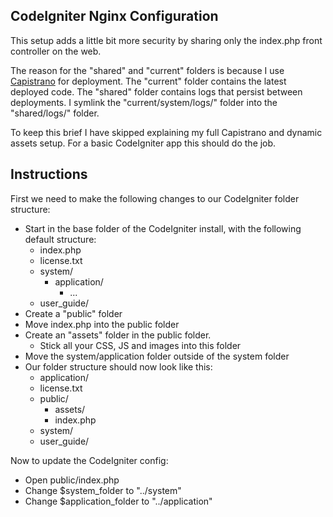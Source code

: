 CodeIgniter Nginx Configuration
--------------------------------
This setup adds a little bit more security by sharing only the index.php front controller on the web.

The reason for the "shared" and "current" folders is because I use [Capistrano](www.capify.org) for deployment.
The "current" folder contains the latest deployed code.
The "shared" folder contains logs that persist between deployments.
I symlink the "current/system/logs/" folder into the "shared/logs/" folder.

To keep this brief I have skipped explaining my full Capistrano and dynamic assets setup.
For a basic CodeIgniter app this should do the job.

Instructions
-------------
First we need to make the following changes to our CodeIgniter folder structure:
 * Start in the base folder of the CodeIgniter install, with the following default structure:
     * index.php
     * license.txt
     * system/
          * application/
               * ...
     * user\_guide/
 * Create a "public" folder
 * Move index.php into the public folder
 * Create an "assets" folder in the public folder.
     * Stick all your CSS, JS and images into this folder
 * Move the system/application folder outside of the system folder
 * Our folder structure should now look like this:
     * application/
     * license.txt
     * public/
          * assets/
          * index.php
     * system/
     * user\_guide/

Now to update the CodeIgniter config:
 * Open public/index.php
 * Change $system\_folder to "../system"
 * Change $application\_folder to "../application"